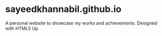 # sayeedkhannabil.github.io
A personal website to showcase my works and achievements.
Designed with HTML5 Up
